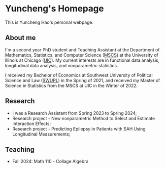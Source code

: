 # Yuncheng's Homepage

This is Yuncheng Hao's personal webpage.

## About me

I'm a second year PhD student and Teaching Assistant at the Department of Mathematics, Statistics, and Computer Science ([MSCS](https://mscs.uic.edu/)) at the University of Illinois at Chicago ([UIC](https://www.uic.edu/)). My current interests are in functional data analysis, longitudinal data analysis, and nonparametric statistics.

I received my Bachelor of Economics at Southwest University of Political Science and Law ([SWUPL](https://english.swupl.edu.cn/)) in the Spring of 2021, and received my Master of Science in Statistics from the MSCS at UIC in the Winter of 2022. 

## Research

- I was a Research Assistant from Spring 2023 to Spring 2024;
- Research project - New nonparametric Method to Select and Estimate Interaction Effects;
- Research project - Predicting Epilepsy in Patients with SAH Using Longitudinal Measurements;

## Teaching

- Fall 2024: Math 110 - Collage Algebra
